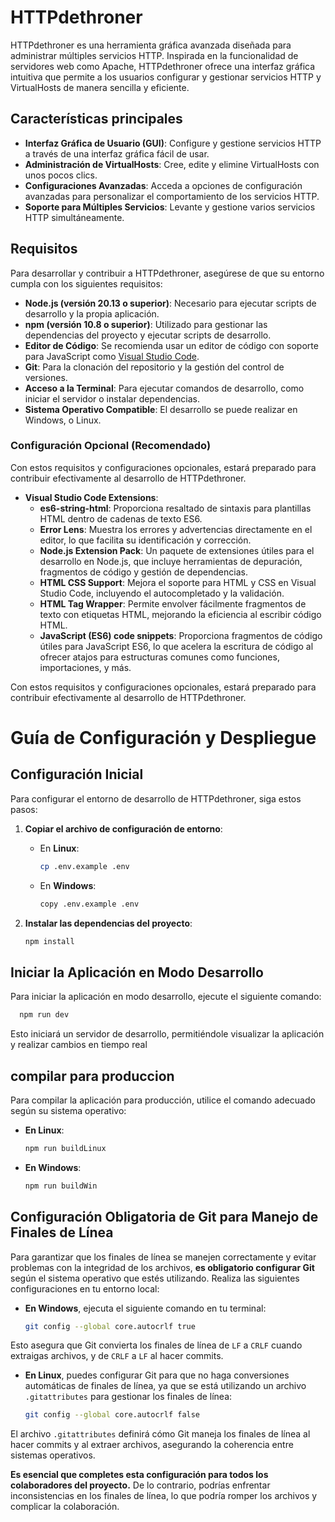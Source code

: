 # HTTPdethroner

HTTPdethroner es una herramienta gráfica avanzada diseñada para administrar múltiples servicios HTTP. Inspirada en la funcionalidad de servidores web como Apache, HTTPdethroner ofrece una interfaz gráfica intuitiva que permite a los usuarios configurar y gestionar servicios HTTP y VirtualHosts de manera sencilla y eficiente.

## Características principales

- **Interfaz Gráfica de Usuario (GUI)**: Configure y gestione servicios HTTP a través de una interfaz gráfica fácil de usar.
- **Administración de VirtualHosts**: Cree, edite y elimine VirtualHosts con unos pocos clics.
- **Configuraciones Avanzadas**: Acceda a opciones de configuración avanzadas para personalizar el comportamiento de los servicios HTTP.
- **Soporte para Múltiples Servicios**: Levante y gestione varios servicios HTTP simultáneamente.

## Requisitos

Para desarrollar y contribuir a HTTPdethroner, asegúrese de que su entorno cumpla con los siguientes requisitos:

- **Node.js (versión 20.13 o superior)**: Necesario para ejecutar scripts de desarrollo y la propia aplicación.
- **npm (versión 10.8 o superior)**: Utilizado para gestionar las dependencias del proyecto y ejecutar scripts de desarrollo.
- **Editor de Código**: Se recomienda usar un editor de código con soporte para JavaScript como [Visual Studio Code](https://code.visualstudio.com/).
- **Git**: Para la clonación del repositorio y la gestión del control de versiones.
- **Acceso a la Terminal**: Para ejecutar comandos de desarrollo, como iniciar el servidor o instalar dependencias.
- **Sistema Operativo Compatible**: El desarrollo se puede realizar en Windows, o Linux.

### Configuración Opcional (Recomendado)
Con estos requisitos y configuraciones opcionales, estará preparado para contribuir efectivamente al desarrollo de HTTPdethroner.

- **Visual Studio Code Extensions**:
  - **es6-string-html**: Proporciona resaltado de sintaxis para plantillas HTML dentro de cadenas de texto ES6.
  - **Error Lens**: Muestra los errores y advertencias directamente en el editor, lo que facilita su identificación y corrección.
  - **Node.js Extension Pack**: Un paquete de extensiones útiles para el desarrollo en Node.js, que incluye herramientas de depuración, fragmentos de código y gestión de dependencias.
  - **HTML CSS Support**: Mejora el soporte para HTML y CSS en Visual Studio Code, incluyendo el autocompletado y la validación.
  - **HTML Tag Wrapper**: Permite envolver fácilmente fragmentos de texto con etiquetas HTML, mejorando la eficiencia al escribir código HTML.
  - **JavaScript (ES6) code snippets**: Proporciona fragmentos de código útiles para JavaScript ES6, lo que acelera la escritura de código al ofrecer atajos para estructuras comunes como funciones, importaciones, y más.

Con estos requisitos y configuraciones opcionales, estará preparado para contribuir efectivamente al desarrollo de HTTPdethroner.

# Guía de Configuración y Despliegue

## Configuración Inicial

Para configurar el entorno de desarrollo de HTTPdethroner, siga estos pasos:

1. **Copiar el archivo de configuración de entorno**:

   - En **Linux**:
     ```bash
     cp .env.example .env
     ```
   - En **Windows**:
     ```bash
     copy .env.example .env
     ```

2. **Instalar las dependencias del proyecto**:

   ```bash
   npm install
   ```

## Iniciar la Aplicación en Modo Desarrollo 

Para iniciar la aplicación en modo desarrollo, ejecute el siguiente comando:

```bash
  npm run dev
```

Esto iniciará un servidor de desarrollo, permitiéndole visualizar la aplicación y realizar cambios en tiempo real

## compilar para produccion 
Para compilar la aplicación para producción, utilice el comando adecuado según su sistema operativo:

- **En Linux**:
    ```bash
    npm run buildLinux
    ```

- **En Windows**:
    ```bash
    npm run buildWin
    ```

## Configuración Obligatoria de Git para Manejo de Finales de Línea

Para garantizar que los finales de línea se manejen correctamente y evitar problemas con la integridad de los archivos, **es obligatorio configurar Git** según el sistema operativo que estés utilizando. Realiza las siguientes configuraciones en tu entorno local:

- **En Windows**, ejecuta el siguiente comando en tu terminal:

  ```bash
  git config --global core.autocrlf true
  ```

Esto asegura que Git convierta los finales de línea de `LF` a `CRLF` cuando extraigas archivos, y de `CRLF` a `LF` al hacer commits.

- **En Linux**, puedes configurar Git para que no haga conversiones automáticas de finales de línea, ya que se está utilizando un archivo `.gitattributes` para gestionar los finales de línea:

  ```bash
  git config --global core.autocrlf false
  ```

El archivo `.gitattributes` definirá cómo Git maneja los finales de línea al hacer commits y al extraer archivos, asegurando la coherencia entre sistemas operativos.

**Es esencial que completes esta configuración para todos los colaboradores del proyecto.** De lo contrario, podrías enfrentar inconsistencias en los finales de línea, lo que podría romper los archivos y complicar la colaboración.
